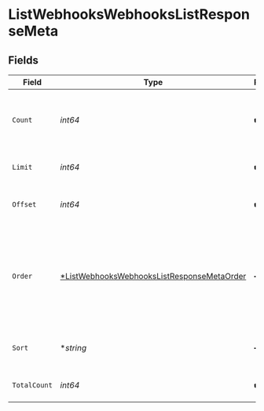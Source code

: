 # ListWebhooksWebhooksListResponseMeta


## Fields

| Field                                                                                                              | Type                                                                                                               | Required                                                                                                           | Description                                                                                                        |
| ------------------------------------------------------------------------------------------------------------------ | ------------------------------------------------------------------------------------------------------------------ | ------------------------------------------------------------------------------------------------------------------ | ------------------------------------------------------------------------------------------------------------------ |
| `Count`                                                                                                            | *int64*                                                                                                            | :heavy_check_mark:                                                                                                 | Count of the resources returned in the response.                                                                   |
| `Limit`                                                                                                            | *int64*                                                                                                            | :heavy_check_mark:                                                                                                 | Total limit of the response.                                                                                       |
| `Offset`                                                                                                           | *int64*                                                                                                            | :heavy_check_mark:                                                                                                 | Amount of resource to offset in the response.                                                                      |
| `Order`                                                                                                            | [*ListWebhooksWebhooksListResponseMetaOrder](../../models/operations/listwebhookswebhookslistresponsemetaorder.md) | :heavy_minus_sign:                                                                                                 | The ordering of the response.<br/>* ASC - Ascending order<br/>* DESC - Descending order                            |
| `Sort`                                                                                                             | **string*                                                                                                          | :heavy_minus_sign:                                                                                                 | The field that the list is sorted by.                                                                              |
| `TotalCount`                                                                                                       | *int64*                                                                                                            | :heavy_check_mark:                                                                                                 | Total count of all the resources.                                                                                  |